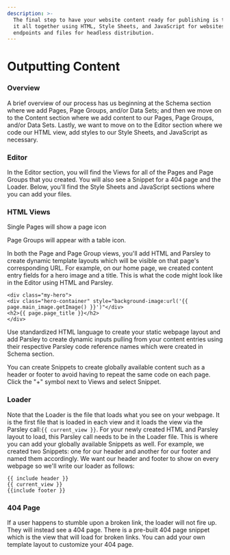 ```yaml
---
description: >-
  The final step to have your website content ready for publishing is to compile
  it all together using HTML, Style Sheets, and JavaScript for websites, and
  endpoints and files for headless distribution.
---
```


# Outputting Content

### Overview

A brief overview of our process has us beginning at the Schema section where we add Pages, Page Groups, and/or Data Sets; and then we move on to the Content section where we add content to our Pages, Page Groups, and/or Data Sets. Lastly, we want to move on to the Editor section where we code our HTML view, add styles to our Style Sheets, and JavaScript as necessary.

### Editor

In the Editor section, you will find the Views for all of the Pages and Page Groups that you created. You will also see a Snippet for a 404 page and the Loader. Below, you'll find the Style Sheets and JavaScript sections where you can add your files.

### HTML Views

Single Pages will show a page icon

Page Groups will appear with a table icon.

In both the Page and Page Group views, you'll add HTML and Parsley to create dynamic template layouts which will be visible on that page's corresponding URL. For example, on our home page, we created content entry fields for a hero image and a title. This is what the code might look like in the Editor using HTML and Parsley.

```text
<div class="my-hero">
<div class="hero-container" style="background-image:url('{{ page.main_image.getImage() }}')"</div>
<h2>{{ page.page_title }}</h2> 
</div>
```

Use standardized HTML language to create your static webpage layout and add Parsley to create dynamic inputs pulling from your content entries using their respective Parsley code reference names which were created in Schema section.

You can create Snippets to create globally available content such as a header or footer to avoid having to repeat the same code on each page. Click the "+" symbol next to Views and select Snippet.

### Loader

Note that the Loader is the file that loads what you see on your webpage. It is the first file that is loaded in each view and it loads the view via the Parsley call:`{{ current_view }}`. For your newly created HTML and Parsley layout to load, this Parsley call needs to be in the Loader file. This is where you can add your globally available Snippets as well. For example, we created two Snippets: one for our header and another for our footer and named them accordingly. We want our header and footer to show on every webpage so we'll write our loader as follows:

```text
{{ include header }}  
{{ current_view }}  
{{include footer }}
```

### 404 Page

If a user happens to stumble upon a broken link, the loader will not fire up. They will instead see a 404 page. There is a pre-built 404 page snippet which is the view that will load for broken links. You can add your own template layout to customize your 404 page.

